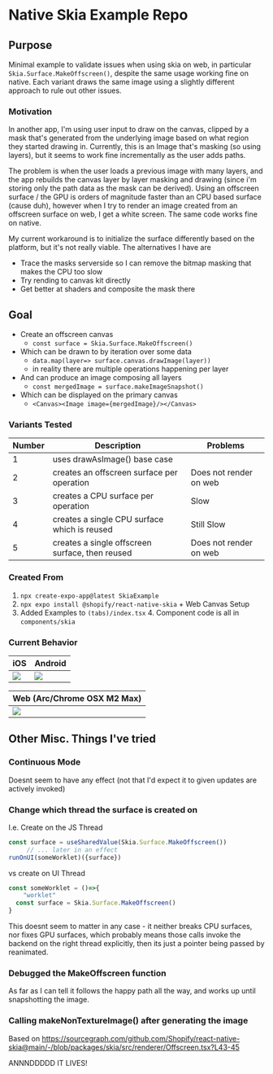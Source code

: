 # Native Skia Example Repo

## Purpose

Minimal example to validate issues when using skia on web, in particular `Skia.Surface.MakeOffscreen()`, despite the
same usage working fine on native. Each variant draws the same image using a slightly different approach to rule out
other issues.

### Motivation

In another app, I'm using user input to draw on the canvas, clipped by a mask that's generated from the underlying image
based on what region they started drawing in. Currently, this is an Image that's masking (so using layers), but it seems
to work fine incrementally as the user adds paths.

The problem is when the user loads a previous image with many layers, and the app rebuilds the canvas layer by layer
masking and drawing (since i'm storing only the path data as the mask can be derived). Using an offscreen surface / the
GPU is orders of magnitude faster than an CPU based surface (cause duh), however when I try to render an image created
from an offscreen surface on web, I get a white screen. The same code works fine on native.

My current workaround is to initialize the surface differently based on the platform, but it's not really viable. The alternatives I have are 
- Trace the masks serverside so I can remove the bitmap masking that makes the CPU too slow
- Try rending to canvas kit directly
- Get better at shaders and composite the mask there

## Goal

- Create an offscreen canvas
    - `const surface = Skia.Surface.MakeOffscreen()`
- Which can be drawn to by iteration over some data
    - `data.map(layer=> surface.canvas.drawImage(layer))`
    - in reality there are multiple operations happening per layer
- And can produce an image composing all layers
    - `const mergedImage = surface.makeImageSnapshot()`
- Which can be displayed on the primary canvas
    - `<Canvas><Image image={mergedImage}/></Canvas>`

### Variants Tested

| Number | Description                                     | Problems               |
|--------|-------------------------------------------------|------------------------|
| 1      | uses drawAsImage() base case                    |                        |
| 2      | creates an offscreen surface per operation      | Does not render on web |
| 3      | creates a CPU surface per operation             | Slow                   |
| 4      | creates a single CPU surface which is reused    | Still Slow             |
| 5      | creates a single offscreen surface, then reused | Does not render on web |

### Created From

1. `npx create-expo-app@latest SkiaExample`
2. `npx expo install @shopify/react-native-skia` + Web Canvas Setup
3. Added Examples to `(tabs)/index.tsx`
    4. Component code is all in `components/skia`

### Current Behavior

| iOS                                                                                           | Android                                                                                       |
|-----------------------------------------------------------------------------------------------|-----------------------------------------------------------------------------------------------|
| <img src="https://i.imgur.com/Uef0u25.png" style="max-height: 400px; display: inline-block;"> | <img src="https://i.imgur.com/yH5gi2L.png" style="max-height: 400px; display: inline-block;"> |

| Web                                 (Arc/Chrome OSX M2 Max)           |
|-----------------------------------------------------------------------|
| <img src="https://i.imgur.com/9s8hCZZ.png" style="max-width: 600px" > | 
 
## Other Misc. Things I've tried

### Continuous Mode 

Doesnt seem to have any effect (not that I'd expect it to given updates are actively invoked)

### Change which thread the surface is created on

I.e. Create on the JS Thread
```ts
const surface = useSharedValue(Skia.Surface.MakeOffscreen())
     // ... later in an effect
runOnUI(someWorklet)({surface})
```
vs create on UI Thread

```ts
const someWorklet = ()=>{
    "worklet"
  const surface = Skia.Surface.MakeOffscreen()
}
```

This doesnt seem to matter in any case - it neither breaks CPU surfaces, nor fixes GPU surfaces, which probably means those calls invoke the backend on the right thread explicitly, then its just a pointer being passed by reanimated. 


### Debugged the MakeOffscreen function 

As far as I can tell it follows the happy path all the way, and works up until snapshotting the image. 

### Calling makeNonTextureImage() after generating the image

Based on https://sourcegraph.com/github.com/Shopify/react-native-skia@main/-/blob/packages/skia/src/renderer/Offscreen.tsx?L43-45

ANNNDDDDD IT LIVES!



